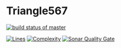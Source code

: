 # Triangle567
[![build status of master](https://travis-ci.org/pchen12567/Triangle567.svg?branch=master)](https://travis-ci.org/pchen12567/Triangle567)

[![Lines](https://sonarcloud.io/api/badges/measure?key=team6-ssw567-triangle567:sonarcloud&metric=lines)](https://sonarcloud.io/organizations/team6-ssw567-triangle567/projects)
[![Complexity](https://sonarcloud.io/api/badges/measure?key=team6-ssw567-triangle567:sonarcloud&metric=complexity)](https://sonarcloud.io/organizations/team6-ssw567-triangle567/projects)
[![Sonar Quality Gate](https://sonarcloud.io/api/badges/gate?key=team6-ssw567-triangle567:sonarcloud)](https://sonarcloud.io/organizations/team6-ssw567-triangle567/projects)
